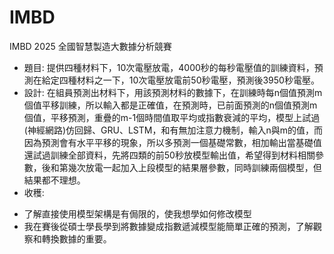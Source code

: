 # IMBD
IMBD 2025 全國智慧製造大數據分析競賽
- 題目:
提供四種材料下，10次電壓放電，4000秒的每秒電壓值的訓練資料，預測在給定四種材料之一下，10次電壓放電前50秒電壓，預測後3950秒電壓。
- 設計:
在組員預測出材料下，用該預測材料的數據下，在訓練時每n個值預測m個值平移訓練，所以輸入都是正確值，在預測時，已前面預測的n個值預測m個值，平移預測，重疊的m-1個時間值取平均或指數衰減的平均，模型上試過(神經網路)仿回歸、GRU、LSTM，和有無加注意力機制，輸入n與m的值，而因為預測會有水平平移的現象，所以多預測一個基礎常數，相加輸出當基礎值
還試過訓練全部資料，先將四類的前50秒放模型輸出值，希望得到材料相關參數，後和第幾次放電一起加入上段模型的結果層參數，同時訓練兩個模型，但結果都不理想。
- 收穫:
 * 了解直接使用模型架構是有侷限的，使我想學如何修改模型
 * 我在賽後從碩士學長學到將數據變成指數遞減模型能簡單正確的預測，了解觀察和轉換數據的重要。
